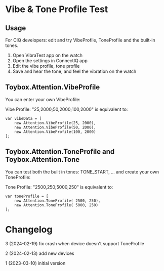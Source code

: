 # Vibe & Tone Profile Test

## Usage

For CIQ developers: edit and try VibeProfile, ToneProfile and the built-in tones.

1. Open VibraTest app on the watch
2. Open the settings in ConnectIQ app
3. Edit the vibe profile, tone profile
4. Save and hear the tone, and feel the vibration on the watch

## Toybox.Attention.VibeProfile

You can enter your own VibeProfile:

Vibe Profile: "25,2000;50,2000;100,2000" is equivalent to:

    var vibeData = [
        new Attention.VibeProfile(25, 2000),
        new Attention.VibeProfile(50, 2000),
        new Attention.VibeProfile(100, 2000)
    ];

## Toybox.Attention.ToneProfile and Toybox.Attention.Tone

You can test both the built in tones: TONE_START, ... and create your own ToneProfile: 

Tone Profile: "2500,250;5000,250" is equivalent to:

    var toneProfile = [
        new Attention.ToneProfile( 2500, 250),
        new Attention.ToneProfile( 5000, 250)
    ];


# Changelog

3 (2024-02-19) fix crash when device doesn't support ToneProfile

2 (2024-02-13) add new devices

1 (2023-03-10) initial version
